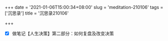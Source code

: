+++
date = '2021-01-06T15:00:34+08:00'
slug = 'meditation-210106'
tags = ['沉思录']
title = '沉思录210106'

+++

- [x] 做笔记【人生决策】第二部分：如何复盘及改变决策
